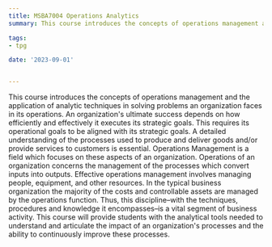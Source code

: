 ```yaml
---
title: MSBA7004 Operations Analytics
summary: This course introduces the concepts of operations management and the application of analytic techniques in solving problems an organization faces in its operations..

tags:
- tpg

date: '2023-09-01'


---
```

This course introduces the concepts of operations management and the application of analytic techniques in solving problems an organization faces in its operations.
An organization's ultimate success depends on how efficiently and effectively it executes its strategic goals. This requires its operational goals to be aligned with its strategic goals. A detailed understanding of the processes used to produce and deliver goods and/or provide services to customers is essential. Operations Management is a field which focuses on these aspects of an organization.
Operations of an organization concerns the management of the processes which convert inputs into outputs. Effective operations management involves managing people, equipment, and other resources. In the typical business organization the majority of the costs and controllable assets are managed by the operations function. Thus, this discipline–with the techniques, procedures and knowledge it encompasses–is a vital segment of business activity.
This course will provide students with the analytical tools needed to understand and articulate the impact of an organization's processes and the ability to continuously improve these processes.

